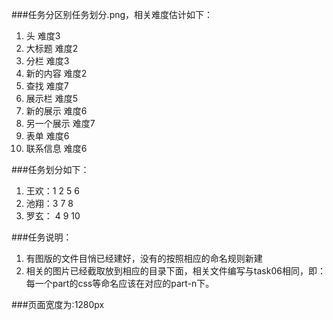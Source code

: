 ###任务分区别任务划分.png，相关难度估计如下：
1. 头   难度3
2. 大标题  难度2
3. 分栏   难度3
4. 新的内容  难度2
5. 查找    难度7
6. 展示栏  难度5
7. 新的展示  难度6
8. 另一个展示  难度7
9. 表单   难度6
10. 联系信息   难度6

###任务划分如下：
1. 王欢：1  2  5  6
2. 池翔：3   7  8
3. 罗玄： 4 9 10

###任务说明：
1. 有图版的文件目悄已经建好，没有的按照相应的命名规则新建
1. 相关的图片已经截取放到相应的目录下面，相关文件编写与task06相同，即：每一个part的css等命名应该在对应的part-n下。

###页面宽度为:1280px

